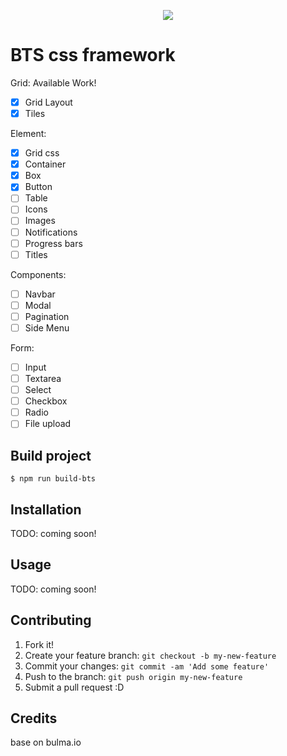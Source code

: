 <p align="center">
  <img src="https://res.cloudinary.com/teepublic/image/private/s--_8nZriQL--/t_Preview/b_rgb:ffffff,c_limit,f_jpg,h_630,q_90,w_630/v1510790884/production/designs/2061413_1.jpg">
</p>

# BTS css framework
Grid: Available Work!
- [x] Grid Layout
- [x] Tiles

Element:
- [x] Grid css
- [x] Container
- [x] Box
- [x] Button
- [ ] Table
- [ ] Icons
- [ ] Images
- [ ] Notifications
- [ ] Progress bars
- [ ] Titles

Components:
- [ ] Navbar
- [ ] Modal
- [ ] Pagination
- [ ] Side Menu

Form:
- [ ] Input
- [ ] Textarea
- [ ] Select
- [ ] Checkbox
- [ ] Radio
- [ ] File upload

## Build project
```
$ npm run build-bts
```

## Installation

TODO: coming soon!

## Usage

TODO: coming soon!

## Contributing

1. Fork it!
2. Create your feature branch: `git checkout -b my-new-feature`
3. Commit your changes: `git commit -am 'Add some feature'`
4. Push to the branch: `git push origin my-new-feature`
5. Submit a pull request :D


## Credits

base on bulma.io
